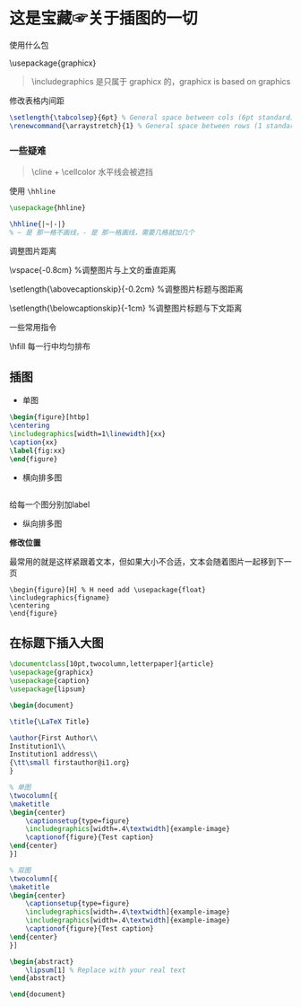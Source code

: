 # 这是宝藏☞关于插图的一切



使用什么包

\usepackage{graphicx}

> \includegraphics 是只属于 graphicx 的，graphicx is based on graphics





修改表格内间距

```tex
\setlength{\tabcolsep}{6pt} % General space between cols (6pt standard)
\renewcommand{\arraystretch}{1} % General space between rows (1 standard)
```





### 一些疑难



> \cline + \cellcolor  水平线会被遮挡

使用 `\hhline`

```tex
\usepackage{hhline}

\hhline{|~|-|}
% ~ 是 那一格不画线，- 是 那一格画线，需要几格就加几个
```



调整图片距离

\vspace{-0.8cm}  %调整图片与上文的垂直距离



\setlength{\abovecaptionskip}{-0.2cm}  %调整图片标题与图距离

\setlength{\belowcaptionskip}{-1cm}  %调整图片标题与下文距离



一些常用指令



\hfill 每一行中均匀排布



## 插图

- 单图

```tex
\begin{figure}[htbp]
\centering
\includegraphics[width=1\linewidth]{xx}
\caption{xx}
\label{fig:xx}
\end{figure}
```

- 横向排多图

```
```



给每一个图分别加label



- 纵向排多图







**修改位置**

最常用的就是这样紧跟着文本，但如果大小不合适，文本会随着图片一起移到下一页

```
\begin{figure}[H] % H need add \usepackage{float}
\includegraphics{figname}
\centering
\end{figure}
```



## 在标题下插入大图

```latex
\documentclass[10pt,twocolumn,letterpaper]{article}
\usepackage{graphicx}
\usepackage{caption}
\usepackage{lipsum}

\begin{document}

\title{\LaTeX Title}

\author{First Author\\
Institution1\\
Institution1 address\\
{\tt\small firstauthor@i1.org}
}

% 单图
\twocolumn[{
\maketitle
\begin{center}
    \captionsetup{type=figure}
    \includegraphics[width=.4\textwidth]{example-image}
    \captionof{figure}{Test caption}
\end{center}
}]

% 双图
\twocolumn[{
\maketitle
\begin{center}
    \captionsetup{type=figure}
    \includegraphics[width=.4\textwidth]{example-image}
    \includegraphics[width=.4\textwidth]{example-image}
    \captionof{figure}{Test caption}
\end{center}
}]

\begin{abstract}
    \lipsum[1] % Replace with your real text
\end{abstract}

\end{document}
```

